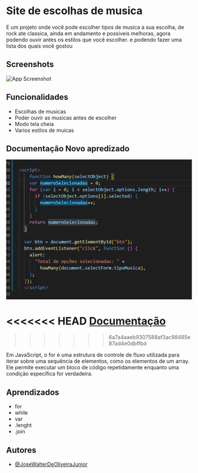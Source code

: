 

# Site de escolhas de musica

E um projeto onde você pode escolher tipos de musica a sua escolha, de rock ate classica, ainda em andamento e possiveis melhoras, agora podendo ouvir antes os estilos que você escolher. e podendo fazer uma lista dos quais você gostou

## Screenshots

![App Screenshot](imagens/aços.pmg)


## Funcionalidades

- Escolhas de musicas
- Poder ouvir as musicas antes de escolher
- Modo tela cheia
- Varios estilos de muicas


## Documentação Novo apredizado

![App Screenshot](imagens/teste.png)

<<<<<<< HEAD
[Documentação](imagens/teste.png)
=======
>>>>>>> 6a7a4aaeb9307588af3ac98485e87ad4e0dbffbd

Em JavaScript, o for é uma estrutura de controle de fluxo utilizada para iterar sobre uma sequência de elementos, como os elementos de um array. Ele permite executar um bloco de código repetidamente enquanto uma condição específica for verdadeira.
## Aprendizados

* for
* while
* var
* .lenght
* .join
  


## Autores

- [@JoseWalterDeOliveiraJunior](https://github.com/Queijitos)

